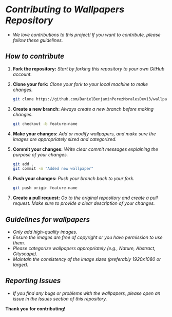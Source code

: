 <!-- Autor: Daniel Benjamin Perez Morales -->
<!-- GitHub: https://github.com/DanielBenjaminPerezMoralesDev13 -->
<!-- Gitlab: https://gitlab.com/DanielBenjaminPerezMoralesDev13 -->
<!-- Correo electrónico: danielperezdev@proton.me -->

# ***Contributing to Wallpapers Repository***

- *We love contributions to this project! If you want to contribute, please follow these guidelines.*

## ***How to contribute***

1. **Fork the repository:** *Start by forking this repository to your own GitHub account.*
2. **Clone your fork:** *Clone your fork to your local machine to make changes.*

   ```bash
   git clone https://github.com/DanielBenjaminPerezMoralesDev13/wallpapers.git
   ```

3. **Create a new branch:** *Always create a new branch before making changes.*

   ```bash
   git checkout -b feature-name
   ```

4. **Make your changes:** *Add or modify wallpapers, and make sure the images are appropriately sized and categorized.*
5. **Commit your changes:** *Write clear commit messages explaining the purpose of your changes.*

   ```bash
   git add .
   git commit -m "Added new wallpaper"
   ```

6. **Push your changes:** *Push your branch back to your fork.*

   ```bash
   git push origin feature-name
   ```

7. **Create a pull request:** *Go to the original repository and create a pull request. Make sure to provide a clear description of your changes.*

## ***Guidelines for wallpapers***

- *Only add high-quality images.*
- *Ensure the images are free of copyright or you have permission to use them.*
- *Please categorize wallpapers appropriately (e.g., Nature, Abstract, Cityscape).*
- *Maintain the consistency of the image sizes (preferably 1920x1080 or larger).*

## ***Reporting Issues***

- *If you find any bugs or problems with the wallpapers, please open an issue in the Issues section of this repository.*

**Thank you for contributing!**
